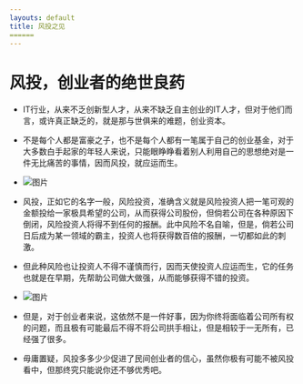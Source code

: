 ```yaml
---
layouts: default
title: 风投之见
======
---
```

# 风投，创业者的绝世良药

* IT行业，从来不乏创新型人才，从来不缺乏自主创业的IT人才，但对于他们而言，或许真正缺乏的，就是那与世俱来的难题，创业资本。

* 不是每个人都是富豪之子，也不是每个人都有一笔属于自己的创业基金，对于大多数白手起家的年轻人来说，只能眼睁睁看着别人利用自己的思想绝对是一件无比痛苦的事情，因而风投，就应运而生。

* ![图片](http://upload.bugutime.com/content/2016/08/1471504267232687.jpg)

* 风投，正如它的名字一般，风险投资，准确含义就是风险投资人把一笔可观的金额投给一家极具希望的公司，从而获得公司股份，但倘若公司在各种原因下倒闭，风险投资人将得不到任何的报酬。此中风险不名自喻，但是，倘若公司日后成为某一领域的霸主，投资人也将获得数百倍的报酬，一切都如此的刺激。

* 但此种风险也让投资人不得不谨慎而行，因而天使投资人应运而生，它的任务也就是在早期，先帮助公司做大做强，从而能够获得不错的投资。

* ![图片](https://www.touzi.com/Uploads/2016-05-24/57440d9b6d5a8.jpg)

* 但是，对于创业者来说，这依然不是一件好事，因为你终将面临着公司所有权的问题，而且极有可能最后不得不将公司拱手相让，但是相较于一无所有，已经强了很多。

* 毋庸置疑，风投多多少少促进了民间创业者的信心，虽然你极有可能不被风投看中，但那终究只能说你还不够优秀吧。